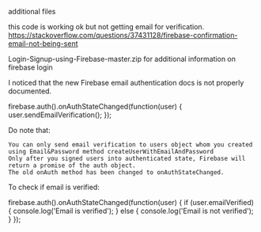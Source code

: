 additional files

this code is working ok but not getting email for verification.
https://stackoverflow.com/questions/37431128/firebase-confirmation-email-not-being-sent





Login-Signup-using-Firebase-master.zip  for additional information on firebase login




I noticed that the new Firebase email authentication docs is not properly documented.

firebase.auth().onAuthStateChanged(function(user) {
  user.sendEmailVerification(); 
});

Do note that:

    You can only send email verification to users object whom you created using Email&Password method createUserWithEmailAndPassword
    Only after you signed users into authenticated state, Firebase will return a promise of the auth object.
    The old onAuth method has been changed to onAuthStateChanged.

To check if email is verified:

firebase.auth().onAuthStateChanged(function(user) { 
  if (user.emailVerified) {
    console.log('Email is verified');
  }
  else {
    console.log('Email is not verified');
  }
});


